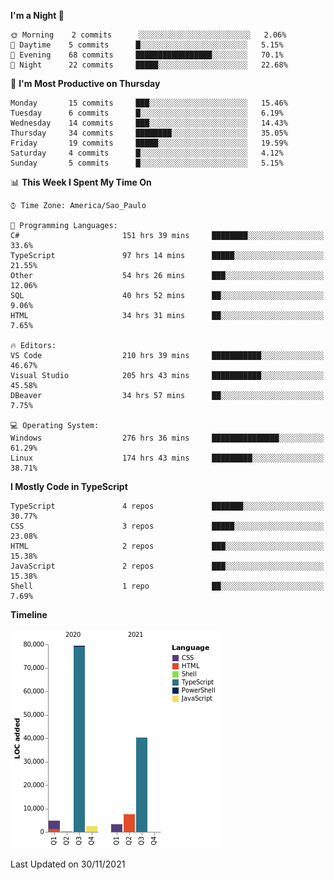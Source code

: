 <!--START_SECTION:waka-->
**I'm a Night 🦉** 

```text
🌞 Morning    2 commits      ░░░░░░░░░░░░░░░░░░░░░░░░░   2.06% 
🌆 Daytime    5 commits      █░░░░░░░░░░░░░░░░░░░░░░░░   5.15% 
🌃 Evening    68 commits     █████████████████░░░░░░░░   70.1% 
🌙 Night      22 commits     █████░░░░░░░░░░░░░░░░░░░░   22.68%

```
📅 **I'm Most Productive on Thursday** 

```text
Monday       15 commits     ███░░░░░░░░░░░░░░░░░░░░░░   15.46% 
Tuesday      6 commits      █░░░░░░░░░░░░░░░░░░░░░░░░   6.19% 
Wednesday    14 commits     ███░░░░░░░░░░░░░░░░░░░░░░   14.43% 
Thursday     34 commits     ████████░░░░░░░░░░░░░░░░░   35.05% 
Friday       19 commits     █████░░░░░░░░░░░░░░░░░░░░   19.59% 
Saturday     4 commits      █░░░░░░░░░░░░░░░░░░░░░░░░   4.12% 
Sunday       5 commits      █░░░░░░░░░░░░░░░░░░░░░░░░   5.15%

```


📊 **This Week I Spent My Time On** 

```text
⌚︎ Time Zone: America/Sao_Paulo

💬 Programming Languages: 
C#                       151 hrs 39 mins     ████████░░░░░░░░░░░░░░░░░   33.6% 
TypeScript               97 hrs 14 mins      █████░░░░░░░░░░░░░░░░░░░░   21.55% 
Other                    54 hrs 26 mins      ███░░░░░░░░░░░░░░░░░░░░░░   12.06% 
SQL                      40 hrs 52 mins      ██░░░░░░░░░░░░░░░░░░░░░░░   9.06% 
HTML                     34 hrs 31 mins      ██░░░░░░░░░░░░░░░░░░░░░░░   7.65%

🔥 Editors: 
VS Code                  210 hrs 39 mins     ███████████░░░░░░░░░░░░░░   46.67% 
Visual Studio            205 hrs 43 mins     ███████████░░░░░░░░░░░░░░   45.58% 
DBeaver                  34 hrs 57 mins      ██░░░░░░░░░░░░░░░░░░░░░░░   7.75%

💻 Operating System: 
Windows                  276 hrs 36 mins     ███████████████░░░░░░░░░░   61.29% 
Linux                    174 hrs 43 mins     █████████░░░░░░░░░░░░░░░░   38.71%

```

**I Mostly Code in TypeScript** 

```text
TypeScript               4 repos             ███████░░░░░░░░░░░░░░░░░░   30.77% 
CSS                      3 repos             █████░░░░░░░░░░░░░░░░░░░░   23.08% 
HTML                     2 repos             ███░░░░░░░░░░░░░░░░░░░░░░   15.38% 
JavaScript               2 repos             ███░░░░░░░░░░░░░░░░░░░░░░   15.38% 
Shell                    1 repo              ██░░░░░░░░░░░░░░░░░░░░░░░   7.69%

```


**Timeline**

![Chart not found](https://raw.githubusercontent.com/jonhoffmam/jonhoffmam/master/charts/bar_graph.png) 


 Last Updated on 30/11/2021
<!--END_SECTION:waka-->
